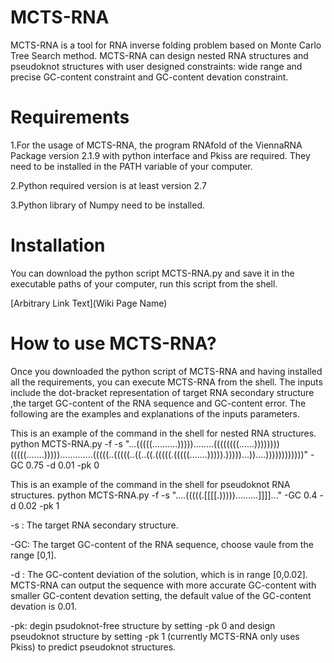 # MCTS-RNA
MCTS-RNA is a tool for RNA inverse folding problem based on Monte Carlo Tree Search method. MCTS-RNA can design nested RNA structures and pseudoknot structures with user designed constraints: wide range and precise GC-content constraint and GC-content devation constraint. 
# Requirements
1.For the usage of MCTS-RNA, the program RNAfold of the ViennaRNA Package version 2.1.9 with python interface and Pkiss are required.
They need to be installed in the PATH variable of your computer.

2.Python required version is at least version 2.7

3.Python library of Numpy need to be installed.

# Installation
You can download the python script MCTS-RNA.py and save it in the executable paths of your computer, run this script from the shell. 


[Arbitrary Link Text](Wiki Page Name)



# How to use MCTS-RNA?
Once you downloaded the python script of MCTS-RNA and having installed all the requirements, you can execute MCTS-RNA from the shell. The inputs include the dot-bracket representation of target RNA secondary structure ,the target GC-content of the RNA sequence and GC-content error. The following are the examples and explanations of the inputs parameters.

This is an example of the command in the shell for nested RNA structures.
python MCTS-RNA.py -f -s "...(((((..........)))))........((((((((......))))))))(((((.......))))).............(((((..(((((..((..((.(((((.(((((.......))))).)))))...))....))))))))))))" -GC 0.75 -d 0.01 -pk 0

This is an example of the command in the shell for pseudoknot RNA structures.
python MCTS-RNA.py -f -s "....(((((.[[[[.))))).........]]]]..." -GC 0.4 -d 0.02 -pk 1


-s : The target RNA secondary structure.

-GC: The target GC-content of the RNA sequence, choose vaule from the range [0,1]. 

-d : The GC-content deviation of the solution, which is in range [0,0.02]. MCTS-RNA can output the sequence with more accurate GC-content with smaller GC-content devation setting, the default value of the GC-content devation is 0.01.

-pk: degin psudoknot-free structure by setting -pk 0 and design pseudoknot structure by setting -pk 1 (currently MCTS-RNA only uses Pkiss) to predict pseudoknot structures. 

